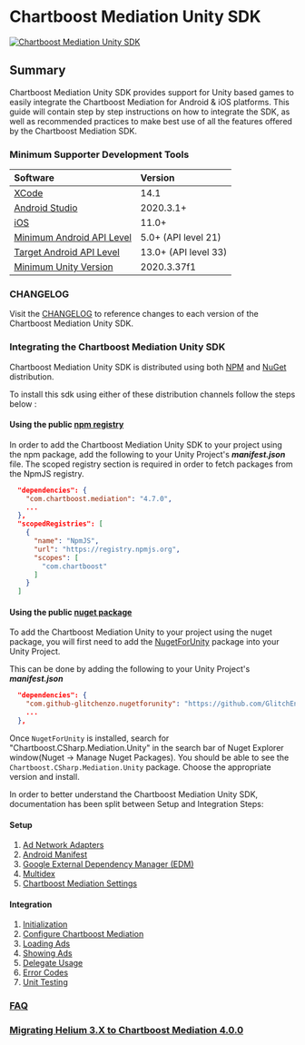 # Chartboost Mediation Unity SDK

[![Chartboost Mediation Unity SDK](https://github.com/ChartBoost/helium-unity-sdk/actions/workflows/status.yml/badge.svg?branch=develop)](https://github.com/ChartBoost/helium-unity-sdk/actions/workflows/status.yml)

## Summary

Chartboost Mediation Unity SDK provides support for Unity based games to easily integrate the Chartboost Mediation for Android & iOS platforms. This guide will contain step by step instructions on how to integrate the SDK, as well as recommended practices to make best use of all the features offered by the Chartboost Mediation SDK.

### Minimum Supporter Development Tools

| Software                                                              | Version              |
| :---                                                                  |:---------------------|
| [XCode](https://developer.apple.com/xcode/)                           | 14.1                 |
| [Android Studio](https://developer.android.com/studio)                | 2020.3.1+            |
| [iOS](https://www.apple.com/ios)                                      | 11.0+                |
| [Minimum Android API Level](https://developer.android.com/studio/releases/platforms#5.0) | 5.0+ (API level 21)  |
| [Target Android API Level](https://developer.android.com/studio/releases/platforms#12) | 13.0+ (API level 33) |
| [Minimum Unity Version](https://unity.com/releases/editor/whats-new/2020.3.27) | 2020.3.37f1 |

### CHANGELOG
Visit the [CHANGELOG](com.chartboost.mediation/CHANGELOG.md) to reference changes to each version of the Chartboost Mediation Unity SDK.

### Integrating the Chartboost Mediation Unity SDK

Chartboost Mediation Unity SDK is distributed using both [NPM](https://www.npmjs.com/) and [NuGet](https://www.nuget.org/) distribution. 

To install this sdk using either of these distribution channels follow the steps below : 

#### Using the public [npm registry](https://www.npmjs.com/search?q=com.chartboost.mediation)

In order to add the Chartboost Mediation Unity SDK to your project using the npm package, add the following to your Unity Project's ***manifest.json*** file. The scoped registry section is required in order to fetch packages from the NpmJS registry.

```json
  "dependencies": {
    "com.chartboost.mediation": "4.7.0",
    ...
  },
  "scopedRegistries": [
    {
      "name": "NpmJS",
      "url": "https://registry.npmjs.org",
      "scopes": [
        "com.chartboost"
      ]
    }
  ]
```

#### Using the public [nuget package](https://www.nuget.org/packages/Chartboost.CSharp.Mediation.Unity)

To add the Chartboost Mediation Unity to your project using the nuget package, you will first need to add the [NugetForUnity](https://github.com/GlitchEnzo/NuGetForUnity) package into your Unity Project. 

This can be done by adding the following to your Unity Project's ***manifest.json***

```json
  "dependencies": {
    "com.github-glitchenzo.nugetforunity": "https://github.com/GlitchEnzo/NuGetForUnity.git?path=/src/NuGetForUnity",
    ...
  },
```

Once <code>NugetForUnity</code> is installed, search for "Chartboost.CSharp.Mediation.Unity" in the search bar of Nuget Explorer window(Nuget -> Manage Nuget Packages).
You should be able to see the `Chartboost.CSharp.Mediation.Unity` package. Choose the appropriate version and install. 

In order to better understand the Chartboost Mediation Unity SDK, documentation has been split between Setup and Integration Steps:

#### Setup
1. [Ad Network Adapters](com.chartboost.mediation/Documentation/setup/ad-adapters.md)
2. [Android Manifest](com.chartboost.mediation/Documentation/setup/androidmanifest.md)
3. [Google External Dependency Manager (EDM)](com.chartboost.mediation/Documentation/setup/edm.md)
4. [Multidex](com.chartboost.mediation/Documentation/setup/multidex.md)
6. [Chartboost Mediation Settings](com.chartboost.mediation/Documentation/setup/settings.md)

#### Integration

1. [Initialization](com.chartboost.mediation/Documentation/integration/initialization.md)
2. [Configure Chartboost Mediation](com.chartboost.mediation/Documentation/integration/configure.md)
3. [Loading Ads](com.chartboost.mediation/Documentation/integration/loading-ads.md)
4. [Showing Ads](com.chartboost.mediation/Documentation/integration/showing-ads.md)
5. [Delegate Usage](com.chartboost.mediation/Documentation/integration/delegate-usage.md)
6. [Error Codes](com.chartboost.mediation/Documentation/integration/error-codes.md)
7. [Unit Testing](com.chartboost.mediation/Documentation/integration/unit-testing.md)

### [FAQ](com.chartboost.mediation/Documentation/faq.md)

### [Migrating Helium 3.X to Chartboost Mediation 4.0.0](com.chartboost.mediation/Documentation/integration/helium-to-chartboost-mediation.md)
